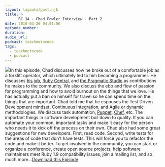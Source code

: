 ```yaml
---
layout: layouts/post.njk
title: >
      RC 14 - Chad Fowler Interview - Part 2
date: 2010-03-26 04:01:56
episode_number: 
duration: 
audio_url: 
podcast: teachmetocode
tags: 
  - teachmetocode
  - podcast
---
```


[![](http://localhost/~charleswood/wordpress/wp-content/uploads/2010/01/BuildingSkills-itunes.jpg)](http://localhost/~charleswood/wordpress/wp-content/uploads/2010/01/BuildingSkills-itunes.jpg)In this episode, Chad discusses how he broke out of a comfortable job as a forklift operator, which ultimately led to him becoming a programmer. He discusses [his job](http://infoether.com), [Ruby Central](http://rubycentral.org), and [the Pragmatic Studio](http://pragmaticstudio.com) as contributions he makes to the community. We also discuss the ebb and flow of passion for programming and how to avoid burnout on the things that we love. <!--more-->He has actually put a ban on himself for travel so he can spend time on the things that are important. Chad told me that he espouses the Test Driven Development mindset, Continuous Integration, and Agile or dynamic methodologies. We discuss task automation, [Puppet](http://www.puppetlabs.com/), [Chef](http://wiki.opscode.com/display/chef/Home), etc. The important things in software development boil down to quality. If you can automate your common, important tasks and make it easy for the person who needs it to kick off the process on their own. Chad also had some great suggestions for new developers. First, read code. Second, write tests for the areas of code that don't have tests. This will force you to refactor the code and make it better. To get involved in the community, you can start or organize a conference, create open source projects, help software maintainers meet Ruby 1.9 compatibility issues, join a mailing list, and so much more...[Download this Episode](http://media.libsyn.com/media/charlesmaxwood/RC_14_Chad_Fowler_Part_2.mp3)
